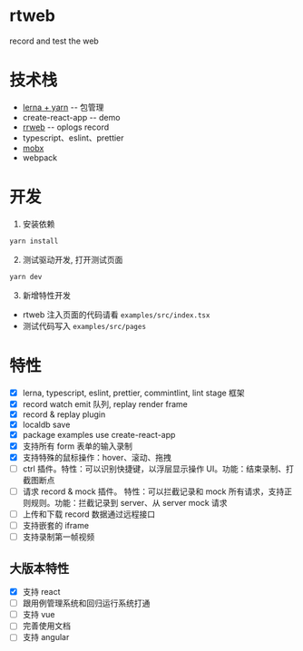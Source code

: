 # rtweb

record and test the web

# 技术栈

- [lerna + yarn](https://juejin.cn/post/6844904112534847501) -- 包管理
- create-react-app -- demo
- [rrweb](https://github.com/rrweb-io/rrweb/blob/master/docs/recipes/dive-into-event.md) -- oplogs record
- typescript、eslint、prettier
- [mobx](https://www.mobxjs.com/reactions#reaction)
- webpack

# 开发

1. 安装依赖

```bash
yarn install
```

2. 测试驱动开发, 打开测试页面

```bash
yarn dev
```

3. 新增特性开发

- rtweb 注入页面的代码请看 `examples/src/index.tsx`
- 测试代码写入 `examples/src/pages`

# 特性

- [x] lerna, typescript, eslint, prettier, commintlint, lint stage 框架
- [x] record watch emit 队列, replay render frame
- [x] record & replay plugin
- [x] localdb save
- [x] package examples use create-react-app
- [x] 支持所有 form 表单的输入录制
- [x] 支持特殊的鼠标操作：hover、滚动、拖拽
- [ ] ctrl 插件。特性：可以识别快捷键，以浮层显示操作 UI。功能：结束录制、打截图断点
- [ ] 请求 record & mock 插件。 特性：可以拦截记录和 mock 所有请求，支持正则规则。功能：拦截记录到 server、从 server mock 请求
- [ ] 上传和下载 record 数据通过远程接口
- [ ] 支持嵌套的 iframe
- [ ] 支持录制第一帧视频

## 大版本特性

- [x] 支持 react
- [ ] 跟用例管理系统和回归运行系统打通
- [ ] 支持 vue
- [ ] 完善使用文档
- [ ] 支持 angular
